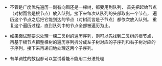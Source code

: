 - 不管是广度优先遍历一副有向图还是一棵树，都要用到队列，
首先把起始节点（对树而言是根节点）放入队列。接下来每次从队列的头部取出一个节点，
遍历这个节点之后把它能到达的节点（对树而言是子节点）都依次放入队列。
重复这个遍历过程，直到队列中的节点全部被遍历为止。

- 如果面试题要求处理一棵二叉树的遍历序列，则可以先找到二叉树的根节点，
再基于根节点把整棵树的遍历序列拆分成左子树对应的子序列和右子树对应的子序列，接下来再递归地处理这两个子序列。

- 有单调性的数组都可以尝试看能不能用二分法处理
